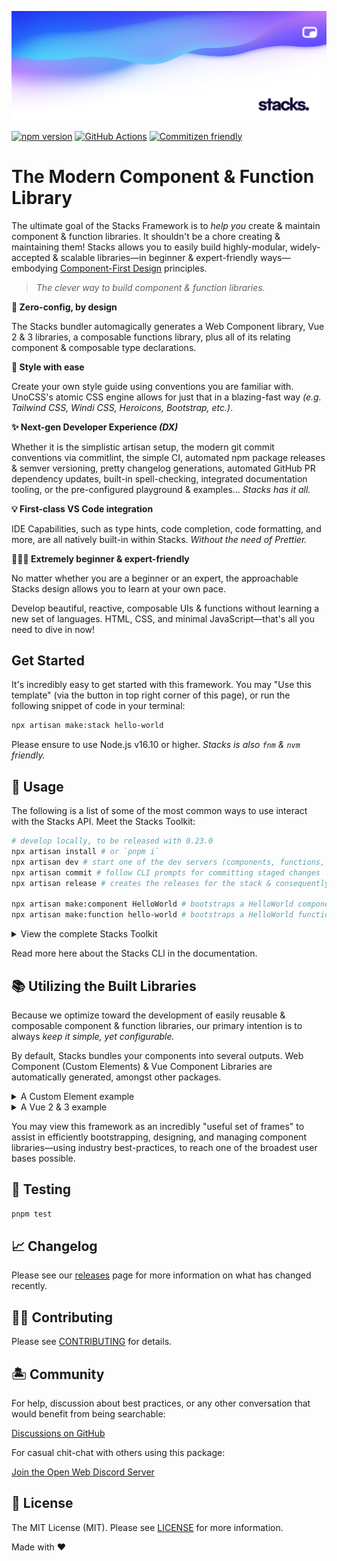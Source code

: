 <p align="center"><img src=".github/art/social.png" alt="Social Card of Stacks"></p>

[![npm version][npm-version-src]][npm-version-href]
[![GitHub Actions][github-actions-src]][github-actions-href]
[![Commitizen friendly](https://img.shields.io/badge/commitizen-friendly-brightgreen.svg)](http://commitizen.github.io/cz-cli/)
<!-- [![npm downloads][npm-downloads-src]][npm-downloads-href] -->
<!-- [![Codecov][codecov-src]][codecov-href] -->

# The Modern Component & Function Library

The ultimate goal of the Stacks Framework is to _help you_ create & maintain component & function libraries. It shouldn't be a chore creating & maintaining them! Stacks allows you to easily build highly-modular, widely-accepted & scalable libraries—in beginner & expert-friendly ways—embodying [Component-First Design](/component-first-design.md) principles.

> _The clever way to build component & function libraries._

**🤖 Zero-config, by design**

The Stacks bundler automagically generates a Web Component library, Vue 2 & 3 libraries, a composable functions library, plus all of its relating component & composable type declarations.

**🎨 Style with ease**

Create your own style guide using conventions you are familiar with. UnoCSS's atomic CSS engine allows for just that in a blazing-fast way _(e.g. Tailwind CSS, Windi CSS, Heroicons, Bootstrap, etc.)_.

**✨ Next-gen Developer Experience _(DX)_**

Whether it is the simplistic artisan setup, the modern git commit conventions via commitlint, the simple CI, automated npm package releases & semver versioning, pretty changelog generations, automated GitHub PR dependency updates, built-in spell-checking, integrated documentation tooling, or the pre-configured playground & examples... _Stacks has it all._

**💡 First-class VS Code integration**

IDE Capabilities, such as type hints, code completion, code formatting, and more, are all natively built-in within Stacks. _Without the need of Prettier._

**🧙🏼‍♀️ Extremely beginner & expert-friendly**

No matter whether you are a beginner or an expert, the approachable Stacks design allows you to learn at your own pace.

Develop beautiful, reactive, composable UIs & functions without learning a new set of languages. HTML, CSS, and minimal JavaScript—that's all you need to dive in now!

## Get Started

It's incredibly easy to get started with this framework. You may "Use this template" (via the button in top right corner of this page), or run the following snippet of code in your terminal:

```bash
npx artisan make:stack hello-world
```

Please ensure to use Node.js v16.10 or higher. _Stacks is also `fnm` & `nvm` friendly._

## 🤖 Usage

The following is a list of some of the most common ways to use interact with the Stacks API. Meet the Stacks Toolkit:

```bash
# develop locally, to be released with 0.23.0
npx artisan install # or `pnpm i`
npx artisan dev # start one of the dev servers (components, functions, or docs)
npx artisan commit # follow CLI prompts for committing staged changes
npx artisan release # creates the releases for the stack & consequently, publishes them to npm

npx artisan make:component HelloWorld # bootstraps a HelloWorld component
npx artisan make:function hello-world # bootstraps a HelloWorld function
```

<details>
<summary>View the complete Stacks Toolkit</summary>

```bash
npx artisan install # or `pnpm i`
npx artisan fresh # fresh reinstall of all deps

npx artisan dev # start one of the dev servers (components, functions, or docs)
npx artisan dev:components # starts local dev server for playground
npx artisan dev:functions # stubs the functions
npx artisan dev:docs # starts local dev server for docs

npx artisan make:component HelloWorld
npx artisan make:function hello-world
npx artisan make:stack hello-world

npx artisan stub # stubs all the libraries
npx artisan stub:components # stubs the component library
npx artisan stub:functions # stubs the function library

npx artisan lint # runs linter
npx artisan lint:fix # runs linter and fixes issues

npx artisan commit # follow CLI prompts for committing staged changes
npx artisan release # creates the releases for the stack & triggers the Release Action (workflow)
npx artisan changelog # generates CHANGELOG.md

# building for production
npx artisan build # select a specific build (follow CLI prompts)
npx artisan build:all # builds all libraries automagically
npx artisan build:elements # builds the Web Component (Custom Element) library
npx artisan build:vue # builds the Vue 2 & 3 libraries
npx artisan build:components # builds the component libraries
npx artisan build:functions # builds the function library
npx artisan build:types # builds all types

# when deploying to Vercel, Netlify, or GitHub Pages
npx artisan build:playground 
npx artisan build:docs

npx artisan example # select to run one of examples (follow CLI prompts)

# test your stack
npx artisan test # runs test suite
npx artisan test:unit # runs unit tests
npx artisan test:e2e # runs e2e tests
```

</details>

Read more here about the Stacks CLI in the documentation.

## 📚 Utilizing the Built Libraries

Because we optimize toward the development of easily reusable & composable component & function libraries, our primary intention is to always _keep it simple, yet configurable._

By default, Stacks bundles your components into several outputs. Web Component (Custom Elements) & Vue Component Libraries are automatically generated, amongst other packages.

<details>
<summary>A Custom Element example</summary>

```html
<html>
  <body>
    <hello-world name="Jane Doe"></hello-world>
    <script src="hello-world-elements.js"></script>
  </body>
</html>
```
</details>

<details>
<summary>A Vue 2 & 3 example</summary>

```vue
<script setup lang="ts">
import HelloWorld from 'hello-world-vue'
</script>

<template>
  <HelloWorld name="J Doe" />
</template>
```
</details>

You may view this framework as an incredibly "useful set of frames" to assist in efficiently bootstrapping, designing, and managing component libraries—using industry best-practices, to reach one of the broadest user bases possible.

## 🧪 Testing

```bash
pnpm test
```

## 📈 Changelog

Please see our [releases](https://github.com/openwebstacks/stacks-framework/releases) page for more information on what has changed recently.

## 💪🏼 Contributing

Please see [CONTRIBUTING](.github/CONTRIBUTING.md) for details.

## 🏝 Community

For help, discussion about best practices, or any other conversation that would benefit from being searchable:

[Discussions on GitHub](https://github.com/openwebstacks/stacks-framework/discussions)

For casual chit-chat with others using this package:

[Join the Open Web Discord Server](https://discord.ow3.org)

## 📄 License

The MIT License (MIT). Please see [LICENSE](LICENSE.md) for more information.

Made with ❤️

<!-- Badges -->
[npm-version-src]: https://img.shields.io/npm/v/@ow3/hello-world-vue?style=flat-square
[npm-version-href]: https://npmjs.com/package/@ow3/hello-world-vue

[npm-downloads-src]: https://img.shields.io/npm/dm/@ow3/hello-world-vue?style=flat-square
[npm-downloads-href]: https://npmjs.com/package/@ow3/hello-world-vue

[github-actions-src]: https://img.shields.io/github/workflow/status/openwebstacks/stacks-framework/CI/main?style=flat-square
[github-actions-href]: https://github.com/openwebstacks/stacks-framework/actions?query=workflow%3Aci

<!-- [codecov-src]: https://img.shields.io/codecov/c/gh/openwebstacks/stacks-framework/main?style=flat-square
[codecov-href]: https://codecov.io/gh/openwebstacks/stacks-framework -->
